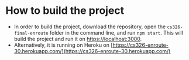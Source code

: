 # How to build the project

- In order to build the project, download the repository, open the `cs326-final-enroute` folder in the command line, and run `npm start`. This will build the project and run it on [https://localhost:3000](https://localhost:3000).
- Alternatively, it is running on Heroku on [https://cs326-enroute-30.herokuapp.com/](https://cs326-enroute-30.herokuapp.com/)

